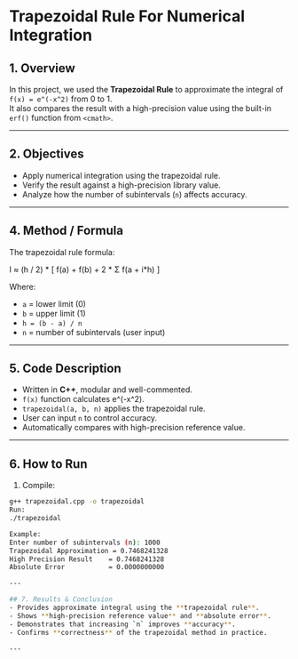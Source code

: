 # Trapezoidal Rule For Numerical Integration
## 1. Overview
In this project, we used the **Trapezoidal Rule** to approximate the integral of  
`f(x) = e^(-x^2)` from 0 to 1.  
It also compares the result with a high-precision value using the built-in `erf()` function from `<cmath>`.

---
## 2. Objectives
- Apply numerical integration using the trapezoidal rule.  
- Verify the result against a high-precision library value.  
- Analyze how the number of subintervals (`n`) affects accuracy.

---
## 4. Method / Formula
The trapezoidal rule formula:

I ≈ (h / 2) * [ f(a) + f(b) + 2 * Σ f(a + i*h) ]

Where:  
- `a` = lower limit (0)  
- `b` = upper limit (1)  
- `h = (b - a) / n`  
- `n` = number of subintervals (user input)

---
## 5. Code Description
- Written in **C++**, modular and well-commented.  
- `f(x)` function calculates e^(-x^2).  
- `trapezoidal(a, b, n)` applies the trapezoidal rule.  
- User can input `n` to control accuracy.  
- Automatically compares with high-precision reference value.

---

## 6. How to Run
1. Compile:
```bash
g++ trapezoidal.cpp -o trapezoidal
Run:
./trapezoidal

Example:
Enter number of subintervals (n): 1000
Trapezoidal Approximation = 0.7468241328
High Precision Result    = 0.7468241328
Absolute Error           = 0.0000000000

---

## 7. Results & Conclusion
- Provides approximate integral using the **trapezoidal rule**.  
- Shows **high-precision reference value** and **absolute error**.  
- Demonstrates that increasing `n` improves **accuracy**.  
- Confirms **correctness** of the trapezoidal method in practice.

---
